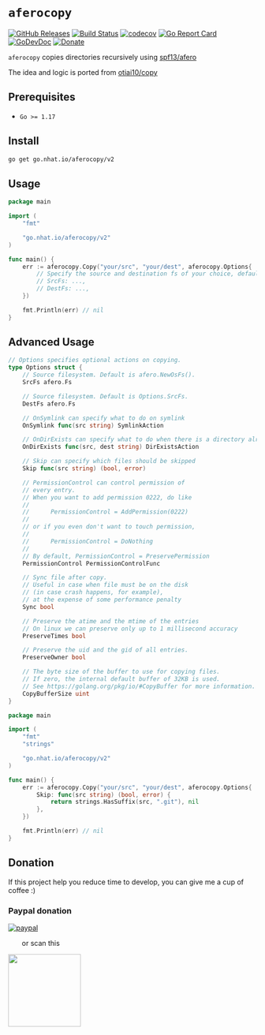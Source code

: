 # `aferocopy`

[![GitHub Releases](https://img.shields.io/github/v/release/nhatthm/aferocopy)](https://github.com/nhatthm/aferocopy/releases/latest)
[![Build Status](https://github.com/nhatthm/aferocopy/actions/workflows/test.yaml/badge.svg)](https://github.com/nhatthm/aferocopy/actions/workflows/test.yaml)
[![codecov](https://codecov.io/gh/nhatthm/aferocopy/branch/master/graph/badge.svg?token=eTdAgDE2vR)](https://codecov.io/gh/nhatthm/aferocopy)
[![Go Report Card](https://goreportcard.com/badge/go.nhat.io/aferocopy/v2)](https://goreportcard.com/report/go.nhat.io/aferocopy/v2)
[![GoDevDoc](https://img.shields.io/badge/dev-doc-00ADD8?logo=go)](https://pkg.go.dev/go.nhat.io/aferocopy/v2)
[![Donate](https://img.shields.io/badge/Donate-PayPal-green.svg)](https://www.paypal.com/donate/?hosted_button_id=PJZSGJN57TDJY)

`aferocopy` copies directories recursively using [spf13/afero](https://github.com/spf13/afero)

The idea and logic is ported from [otiai10/copy](https://github.com/otiai10/copy)

## Prerequisites

- `Go >= 1.17`

## Install

```bash
go get go.nhat.io/aferocopy/v2
```

## Usage

```go
package main

import (
	"fmt"

	"go.nhat.io/aferocopy/v2"
)

func main() {
	err := aferocopy.Copy("your/src", "your/dest", aferocopy.Options{
		// Specify the source and destination fs of your choice, default is afero.OsFs.
		// SrcFs: ...,
		// DestFs: ...,
	})

	fmt.Println(err) // nil
}
```
## Advanced Usage

```go
// Options specifies optional actions on copying.
type Options struct {
	// Source filesystem. Default is afero.NewOsFs().
	SrcFs afero.Fs

	// Source filesystem. Default is Options.SrcFs.
	DestFs afero.Fs

	// OnSymlink can specify what to do on symlink
	OnSymlink func(src string) SymlinkAction

	// OnDirExists can specify what to do when there is a directory already existing in destination.
	OnDirExists func(src, dest string) DirExistsAction

	// Skip can specify which files should be skipped
	Skip func(src string) (bool, error)

	// PermissionControl can control permission of
	// every entry.
	// When you want to add permission 0222, do like
	//
	//		PermissionControl = AddPermission(0222)
	//
	// or if you even don't want to touch permission,
	//
	//		PermissionControl = DoNothing
	//
	// By default, PermissionControl = PreservePermission
	PermissionControl PermissionControlFunc

	// Sync file after copy.
	// Useful in case when file must be on the disk
	// (in case crash happens, for example),
	// at the expense of some performance penalty
	Sync bool

	// Preserve the atime and the mtime of the entries
	// On linux we can preserve only up to 1 millisecond accuracy
	PreserveTimes bool

	// Preserve the uid and the gid of all entries.
	PreserveOwner bool

	// The byte size of the buffer to use for copying files.
	// If zero, the internal default buffer of 32KB is used.
	// See https://golang.org/pkg/io/#CopyBuffer for more information.
	CopyBufferSize uint
}
```

```go
package main

import (
	"fmt"
	"strings"

	"go.nhat.io/aferocopy/v2"
)

func main() {
	err := aferocopy.Copy("your/src", "your/dest", aferocopy.Options{
		Skip: func(src string) (bool, error) {
			return strings.HasSuffix(src, ".git"), nil
		},
	})

	fmt.Println(err) // nil
}
```

## Donation

If this project help you reduce time to develop, you can give me a cup of coffee :)

### Paypal donation

[![paypal](https://www.paypalobjects.com/en_US/i/btn/btn_donateCC_LG.gif)](https://www.paypal.com/donate/?hosted_button_id=PJZSGJN57TDJY)

&nbsp;&nbsp;&nbsp;&nbsp;&nbsp;&nbsp;&nbsp;or scan this

<img src="https://user-images.githubusercontent.com/1154587/113494222-ad8cb200-94e6-11eb-9ef3-eb883ada222a.png" width="147px" />
